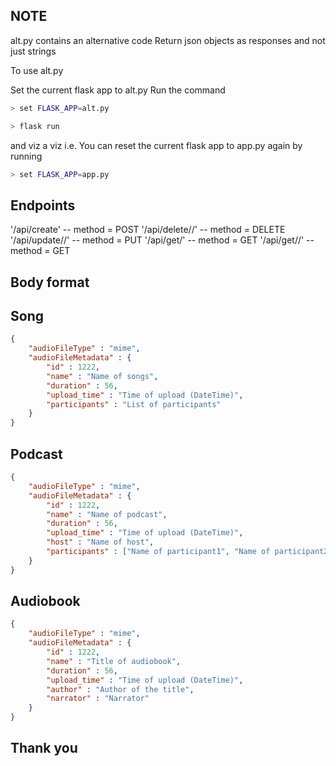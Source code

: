 ## NOTE
alt.py contains an alternative code
Return json objects as responses and not just strings

To use alt.py

Set the current flask app to alt.py
Run the command
```bash
> set FLASK_APP=alt.py
```
```bash
> flask run
```

and viz a viz
i.e. You can reset the current flask app to app.py again by running
```bash
> set FLASK_APP=app.py
```

## Endpoints
'/api/create'   --  method = POST
'/api/delete/<audioFileType>/<audioFileID>' --  method = DELETE
'/api/update/<audioFileType>/<audioFileID>' --  method = PUT
'/api/get/<audioFileType>'  --  method = GET
'/api/get/<audioFileType>/<audioFileID>'    --  method = GET

## Body format
## Song
```json
{
    "audioFileType" : "mime",
    "audioFileMetadata" : {
        "id" : 1222,
        "name" : "Name of songs",
        "duration" : 56,
        "upload_time" : "Time of upload (DateTime)",
        "participants" : "List of participants"
    }
}
```

## Podcast
```json
{
    "audioFileType" : "mime",
    "audioFileMetadata" : {
        "id" : 1222,
        "name" : "Name of podcast",
        "duration" : 56,
        "upload_time" : "Time of upload (DateTime)",
        "host" : "Name of host",
        "participants" : ["Name of participant1", "Name of participant2", "..."]
    }
}
```

## Audiobook
```json
{
    "audioFileType" : "mime",
    "audioFileMetadata" : {
        "id" : 1222,
        "name" : "Title of audiobook",
        "duration" : 56,
        "upload_time" : "Time of upload (DateTime)",
        "author" : "Author of the title",
        "narrator" : "Narrator"
    }
}
```

## Thank you